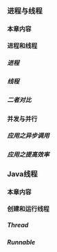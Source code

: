 ### 进程与线程

#### 本章内容

#### 进程和线程

##### 进程

##### 线程

##### 二者对比

#### 并发与并行

##### 应用之异步调用

##### 应用之提高效率

### Java线程

#### 本章内容

#### 创建和运行线程

##### Thread

##### Runnable



